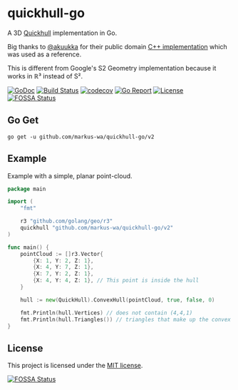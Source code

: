 # quickhull-go

A 3D [Quickhull](https://en.wikipedia.org/wiki/Quickhull) implementation in Go.

Big thanks to [@akuukka](https://github.com/akuukka) for their public domain [C++ implementation](https://github.com/akuukka/quickhull) which was used as a reference.

This is different from Google's S2 Geometry implementation because it works in ℝ³ instead of S².

[![GoDoc](https://godoc.org/github.com/markus-wa/quickhull-go?status.svg)](https://godoc.org/github.com/markus-wa/quickhull-go)
[![Build Status](https://travis-ci.org/markus-wa/quickhull-go.svg?branch=master)](https://travis-ci.org/markus-wa/quickhull-go)
[![codecov](https://codecov.io/gh/markus-wa/quickhull-go/branch/master/graph/badge.svg)](https://codecov.io/gh/markus-wa/quickhull-go)
[![Go Report](https://goreportcard.com/badge/github.com/markus-wa/quickhull-go)](https://goreportcard.com/report/github.com/markus-wa/quickhull-go)
[![License](https://img.shields.io/badge/license-MIT-blue.svg?style=flat)](LICENSE.md)
[![FOSSA Status](https://app.fossa.io/api/projects/git%2Bgithub.com%2Fmarkus-wa%2Fquickhull-go.svg?type=shield)](https://app.fossa.io/projects/git%2Bgithub.com%2Fmarkus-wa%2Fquickhull-go?ref=badge_shield)

## Go Get

	go get -u github.com/markus-wa/quickhull-go/v2

## Example

Example with a simple, planar point-cloud.

```go
package main

import (
	"fmt"

	r3 "github.com/golang/geo/r3"
	quickhull "github.com/markus-wa/quickhull-go/v2"
)

func main() {
	pointCloud := []r3.Vector{
		{X: 1, Y: 2, Z: 1},
		{X: 4, Y: 7, Z: 1},
		{X: 7, Y: 2, Z: 1},
		{X: 4, Y: 4, Z: 1}, // This point is inside the hull
	}

	hull := new(QuickHull).ConvexHull(pointCloud, true, false, 0)

	fmt.Println(hull.Vertices) // does not contain (4,4,1)
	fmt.Println(hull.Triangles()) // triangles that make up the convex hull - [][3]r3.Vector, where each vector is a corner of the triangle
}
```


## License

This project is licensed under the [MIT license](LICENSE.md).

[![FOSSA Status](https://app.fossa.io/api/projects/git%2Bgithub.com%2Fmarkus-wa%2Fquickhull-go.svg?type=large)](https://app.fossa.io/projects/git%2Bgithub.com%2Fmarkus-wa%2Fquickhull-go?ref=badge_large)
